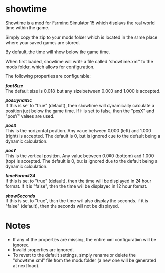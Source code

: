 showtime
========

Showtime is a mod for Farming Simulator 15 which displays the real world time within the game.

Simply copy the zip to your mods folder which is located in the same place where your saved games are stored.

By default, the time will show below the game time.

When first loaded, showtime will write a file called "showtime.xml" to the mods folder, which allows for configuration.

The following properties are configurable:

***fontSize***  
The default size is 0.018, but any size between 0.000 and 1.000 is accepted.

***posDynamic***  
If this is set to "true" (default), then showtime will dynamically calculate a position just below the game time. If it is set to false, then the "posX" and "posY" values are used.

***posX***  
This is the horizontal position. Any value between 0.000 (left) and 1.000 (right) is accepted. The default is 0, but is ignored due to the default being a dynamic calculation. 

***posY***  
This is the vertical position. Any value between 0.000 (bottom) and 1.000 (top) is accepted. The default is 0, but is ignored due to the default being a dynamic calculation.

***timeFormat24***  
If this is set to "true" (default), then the time will be displayed in 24 hour format. If it is "false", then the time will be displayed in 12 hour format.

***showSeconds***  
If this is set to "true", then the time will also display the seconds. If it is "false" (default), then the seconds will not be displayed.

Notes
========
* If any of the properties are missing, the entire xml configuration will be ignored.
* Invalid properties are ignored.
* To revert to the default settings, simply rename or delete the "showtime.xml" file from the mods folder (a new one will be generated at next load).


